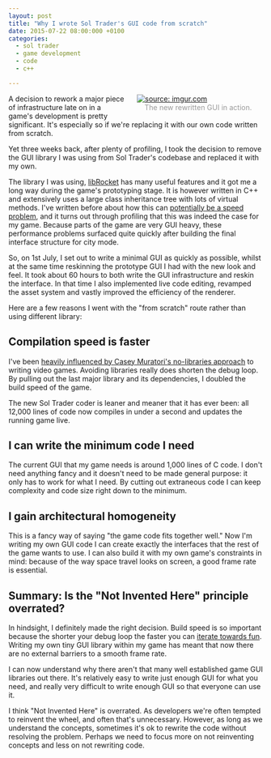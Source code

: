 ```yaml
---
layout: post
title: "Why I wrote Sol Trader's GUI code from scratch"
date: 2015-07-22 08:00:000 +0100
categories:
  - sol trader
  - game development
  - code
  - c++

---
```


<div style='float: right; padding: 0 0 10px 20px; width: 250px'><a href="http://imgur.com/2gwzvYN"><img src="http://i.imgur.com/2gwzvYN.png" title="source: imgur.com"/></a>
<div style='color: #999; padding: 0px 0 0 15px'>The new rewritten GUI in action.</div></div>

A decision to rework a major piece of infrastructure late on in a game's development is pretty significant. It's especially so if we're replacing it with our own code written from scratch.

Yet three weeks back, after plenty of profiling, I took the decision to remove the GUI library I was using from Sol Trader's codebase and replaced it with my own.

The library I was using, [libRocket](http://librocket.com) has many useful features and it got me a long way during the game's prototyping stage. It is however written in C++ and extensively uses a large class inheritance tree with lots of virtual methods. I've written before about how this can [potentially be a speed problem](/2015/04/how-i-doubled-the-speed-of-my-game-by-giving-up-on-c-plus-plus/), and it turns out through profiling that this was indeed the case for my game. Because parts of the game are very GUI heavy, these performance problems surfaced quite quickly after building the final interface structure for city mode.

So, on 1st July, I set out to write a minimal GUI as quickly as possible, whilst at the same time reskinning the prototype GUI I had with the new look and feel. It took about 60 hours to both write the GUI infrastructure and reskin the interface. In that time I also implemented live code editing, revamped the asset system and vastly improved the efficiency of the renderer.

Here are a few reasons I went with the "from scratch" route rather than using different library:

## Compilation speed is faster

I've been [heavily influenced by Casey Muratori's no-libraries approach](/2015/01/seven-things-i-ve-learnt-in-3-years-coding-my-first-indie-game/) to writing video games. Avoiding libraries really does shorten the debug loop. By pulling out the last major library and its dependencies, I doubled the build speed of the game.

The new Sol Trader coder is leaner and meaner that it has ever been: all 12,000 lines of code now compiles in under a second and updates the running game live.

## I can write the minimum code I need

The current GUI that my game needs is around 1,000 lines of C code. I don't need anything fancy and it doesn't need to be made general purpose: it only has to work for what I need. By cutting out extraneous code I can keep complexity and code size right down to the minimum.

## I gain architectural homogeneity

This is a fancy way of saying "the game code fits together well." Now I'm writing my own GUI code I can create exactly the interfaces that the rest of the game wants to use. I can also build it with my own game's constraints in mind: because of the way space travel looks on screen, a good frame rate is essential.

## Summary: Is the "Not Invented Here" principle overrated?

In hindsight, I definitely made the right decision. Build speed is so important because the shorter your debug loop the faster you can [iterate towards fun](/2015/04/how-to-choose-between-realism-and-fun/). Writing my own tiny GUI library within my game has meant that now there are no external barriers to a smooth frame rate.

I can now understand why there aren't that many well established game GUI libraries out there. It's relatively easy to write just enough GUI for what you need, and really very difficult to write enough GUI so that everyone can use it.

I think "Not Invented Here" is overrated. As developers we're often tempted to reinvent the wheel, and often that's unnecessary. However, as long as we understand the concepts, sometimes it's ok to rewrite the code without resolving the problem. Perhaps we need to focus more on not reinventing concepts and less on not rewriting code.
